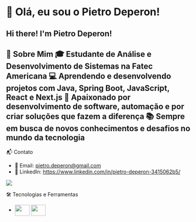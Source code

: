 # 👋 Olá, eu sou o Pietro Deperon!
## Hi there! I'm Pietro Deperon!

📌 Sobre Mim
🎓 Estudante de Análise e Desenvolvimento de Sistemas na Fatec Americana
💻 Aprendendo e desenvolvendo projetos com Java, Spring Boot, JavaScript, React e Next.js
🚀 Apaixonado por desenvolvimento de software, automação e por criar soluções que fazem a diferença
📚 Sempre em busca de novos conhecimentos e desafios no mundo da tecnologia
- 

📬 Contato
- 📧 Email: pietro.deperon@gmail.com
- 🔗 LinkedIn: https://www.linkedin.com/in/pietro-deperon-3415062b5/

<picture>
  <source
    srcset="https://github-readme-stats.vercel.app/api?username=phdeperon&show_icons=true&theme=dark"
    media="(prefers-color-scheme: dark)"
  />
  <source
    srcset="https://github-readme-stats.vercel.app/api?username=phdeperon&show_icons=true"
    media="(prefers-color-scheme: light), (prefers-color-scheme: no-preference)"
  />
  <img src="https://github-readme-stats.vercel.app/api?username=phdeperon&show_icons=true&cache_seconds=1800" />

</picture>

🛠️ Tecnologias e Ferramentas
- <img align="center" height="30" width="40"  src="https://cdn.jsdelivr.net/gh/devicons/devicon@latest/icons/java/java-original.svg" />
	<img align="center" height="30" width="40" src="https://cdn.jsdelivr.net/gh/devicons/devicon@latest/icons/spring/spring-original-wordmark.svg" />
          
          

